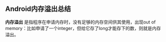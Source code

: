 ## Android内存溢出总结
**内存溢出** 是指程序在申请内存时，没有足够的内存空间供其使用，出现out of memory：比如申请了一个integer，但给它存了long才能存下的数，则就是内存溢出。
